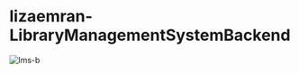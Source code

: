 # lizaemran-LibraryManagementSystemBackend
![lms-b](https://user-images.githubusercontent.com/85815022/170859662-7222c511-0147-4882-9a9a-bfd035c71865.jpg)
